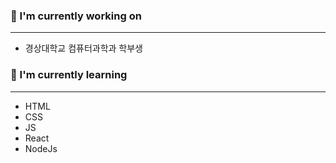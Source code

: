 <h3>🔭 I'm currently working on</h3>
<hr>
<ul>
  <li>경상대학교 컴퓨터과학과 학부생</li>
</ul>

<h3>🌱 I'm currently learning</h3>
<hr>
<ul>
  <li>HTML</li>
  <li>CSS</li>
  <li>JS</li>
  <li>React</li>
  <li>NodeJs</li>
</ul>

<!--
**choiish98/choiish98** is a ✨ _special_ ✨ repository because its `README.md` (this file) appears on your GitHub profile.

Here are some ideas to get you started:

- 🔭 I’m currently working on ...
- 🌱 I’m currently learning ...
- 👯 I’m looking to collaborate on ...
- 🤔 I’m looking for help with ...
- 💬 Ask me about ...
- 📫 How to reach me: ...
- 😄 Pronouns: ...
- ⚡ Fun fact: ...
-->
